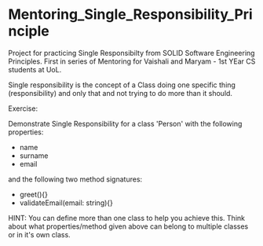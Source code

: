 # Mentoring_Single_Responsibility_Principle
Project for practicing Single Responsibilty from SOLID Software Engineering Principles. First in series of Mentoring for Vaishali and Maryam - 1st YEar CS students at UoL.

Single responsibility is the concept of a Class doing one specific thing (responsibility) and only that and not trying to do more than it should.

Exercise:

Demonstrate Single Responsibility for a class 'Person' with the following properties:
  - name 
  - surname
  - email

and the following two method signatures:
  - greet(){}
  - validateEmail(email: string){}

HINT: You can define more than one class to help you achieve this. Think about what properties/method given above can belong to multiple classes or in it's own class.

